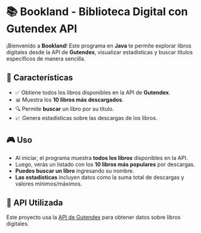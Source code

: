 # 📚 Bookland - Biblioteca Digital con Gutendex API

¡Bienvenido a **Bookland**! Este programa en **Java** te permite explorar libros digitales desde la API de **Gutendex**, visualizar estadísticas y buscar títulos específicos de manera sencilla.

## 🚀 Características
- ✅ Obtiene todos los libros disponibles en la API de **Gutendex**.
- 📊 Muestra los **10 libros más descargados**.
- 🔍 Permite **buscar** un libro por su título.
- 📈 Genera estadísticas sobre las descargas de los libros.


## 🎮 Uso
- Al iniciar, el programa muestra **todos los libros** disponibles en la API.
- Luego, verás un listado con los **10 libros más populares** por descargas.
- **Puedes buscar un libro** ingresando su nombre.
- **Las estadísticas** incluyen datos como la suma total de descargas y valores mínimos/máximos.

## 🔗 API Utilizada
Este proyecto usa la [API de Gutendex](https://gutendex.com/) para obtener datos sobre libros digitales.
